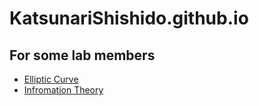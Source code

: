 # KatsunariShishido.github.io

## For some lab members
* [Elliptic Curve](elliptic_curve/README.md)
* [Infromation Theory](katsunarishishido.github.io/information_theory/)
